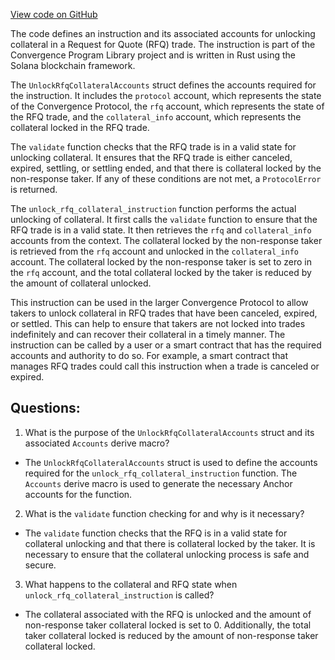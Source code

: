 [View code on GitHub](https://github.com/convergence-rfq/convergence-program-library/rfq/program/src/instructions/rfq/unlock_rfq_collateral.rs)

The code defines an instruction and its associated accounts for unlocking collateral in a Request for Quote (RFQ) trade. The instruction is part of the Convergence Program Library project and is written in Rust using the Solana blockchain framework.

The `UnlockRfqCollateralAccounts` struct defines the accounts required for the instruction. It includes the `protocol` account, which represents the state of the Convergence Protocol, the `rfq` account, which represents the state of the RFQ trade, and the `collateral_info` account, which represents the collateral locked in the RFQ trade.

The `validate` function checks that the RFQ trade is in a valid state for unlocking collateral. It ensures that the RFQ trade is either canceled, expired, settling, or settling ended, and that there is collateral locked by the non-response taker. If any of these conditions are not met, a `ProtocolError` is returned.

The `unlock_rfq_collateral_instruction` function performs the actual unlocking of collateral. It first calls the `validate` function to ensure that the RFQ trade is in a valid state. It then retrieves the `rfq` and `collateral_info` accounts from the context. The collateral locked by the non-response taker is retrieved from the `rfq` account and unlocked in the `collateral_info` account. The collateral locked by the non-response taker is set to zero in the `rfq` account, and the total collateral locked by the taker is reduced by the amount of collateral unlocked.

This instruction can be used in the larger Convergence Protocol to allow takers to unlock collateral in RFQ trades that have been canceled, expired, or settled. This can help to ensure that takers are not locked into trades indefinitely and can recover their collateral in a timely manner. The instruction can be called by a user or a smart contract that has the required accounts and authority to do so. For example, a smart contract that manages RFQ trades could call this instruction when a trade is canceled or expired.
## Questions: 
 1. What is the purpose of the `UnlockRfqCollateralAccounts` struct and its associated `Accounts` derive macro?
- The `UnlockRfqCollateralAccounts` struct is used to define the accounts required for the `unlock_rfq_collateral_instruction` function. The `Accounts` derive macro is used to generate the necessary Anchor accounts for the function.

2. What is the `validate` function checking for and why is it necessary?
- The `validate` function checks that the RFQ is in a valid state for collateral unlocking and that there is collateral locked by the taker. It is necessary to ensure that the collateral unlocking process is safe and secure.

3. What happens to the collateral and RFQ state when `unlock_rfq_collateral_instruction` is called?
- The collateral associated with the RFQ is unlocked and the amount of non-response taker collateral locked is set to 0. Additionally, the total taker collateral locked is reduced by the amount of non-response taker collateral locked.